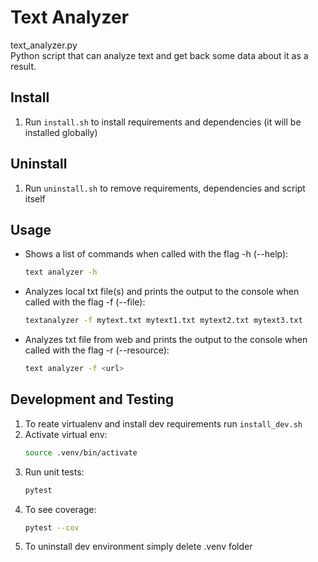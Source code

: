 # Text Analyzer

text_analyzer.py  
Python script that can analyze text and get back some data about it as a result.

## Install

1. Run `install.sh` to install requirements and dependencies (it will be installed globally)

## Uninstall

1. Run `uninstall.sh` to remove requirements, dependencies and script itself

## Usage

- Shows a list of commands when called with the flag -h (--help):
  ```bash
  text analyzer -h
  ```
- Analyzes local txt file(s) and prints the output to the console when called with the flag -f (--file):
  ```bash
  textanalyzer -f mytext.txt mytext1.txt mytext2.txt mytext3.txt
  ```
- Analyzes txt file from web and prints the output to the console when called with the flag -r (--resource):
  ```bash
  text analyzer -f <url>
  ```

## Development and Testing

1. To reate virtualenv and install dev requirements run `install_dev.sh`
2. Activate virtual env:
   ```bash
   source .venv/bin/activate
   ```
3. Run unit tests:
   ```bash
   pytest
   ```
4. To see coverage:
   ```bash
   pytest --cov
   ```
5. To uninstall dev environment simply delete .venv folder
